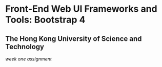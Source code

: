 # Front-End Web UI Frameworks and Tools: Bootstrap 4

## The Hong Kong University of Science and Technology

_week one assignment_